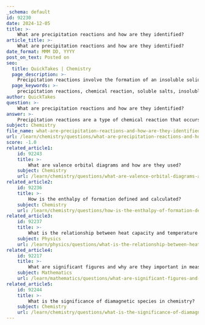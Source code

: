 ```yaml
---
_schema: default
id: 92230
date: 2024-12-05
title: >-
    What are precipitation reactions and how are they identified?
article_title: >-
    What are precipitation reactions and how are they identified?
date_format: MMM DD, YYYY
post_on_text: Posted on
seo:
  title: QuickTakes | Chemistry
  page_description: >-
    Precipitation reactions involve the formation of an insoluble solid from soluble salts in solution. This guide explains how to identify these reactions, predicts products using solubility rules, and provides examples like lead(II) iodide and iron(III) hydroxide.
  page_keywords: >-
    precipitation reactions, chemical reaction, soluble salts, insoluble solid, precipitate, exchange reactions, double displacement, metathesis, solubility rules, chemical formulas, reactants, products, barium sulfate, silver chloride, lead(II) nitrate, potassium iodide, iron(III) chloride, sodium hydroxide, analytical chemistry, solution identification
author: QuickTakes
question: >-
    What are precipitation reactions and how are they identified?
answer: >-
    Precipitation reactions are a type of chemical reaction that occurs when two soluble salts in aqueous solution react to form an insoluble solid, known as a precipitate. This process is a subclass of exchange reactions, often referred to as double displacement or metathesis reactions. The general form of a precipitation reaction can be represented as follows:\n\n$$\nAB_{(aq)} + CD_{(aq)} \rightarrow AD_{(s)} + CB_{(aq)}\n$$\n\nIn this equation, $AB$ and $CD$ are soluble salts, while $AD$ is the insoluble precipitate that forms as a solid product.\n\n### Identification of Precipitation Reactions\n\nTo identify whether a precipitation reaction occurs, the following steps can be taken:\n\n1. **Identify the Reactants**: Determine the chemical formulas of the reactants involved in the reaction.\n\n2. **Predict the Products**: Use the solubility rules to predict the possible products of the reaction. This involves identifying the cations and anions that will form when the reactants are mixed.\n\n3. **Consult Solubility Rules**: Refer to solubility guidelines to check if any of the predicted products are insoluble in water. Common solubility rules indicate that certain compounds, such as barium sulfate (BaSO₄) and silver chloride (AgCl), are insoluble and will precipitate out of solution.\n\n4. **Observe the Formation of a Solid**: If a solid forms upon mixing the solutions, this indicates that a precipitation reaction has occurred.\n\n### Examples of Precipitation Reactions\n\n- The reaction between lead(II) nitrate \((\text{Pb(NO}_3\text{)}_2)\) and potassium iodide \((\text{KI})\) results in the formation of a bright yellow precipitate of lead(II) iodide \((\text{PbI}_2)\).\n  \n- The reaction between iron(III) chloride \((\text{FeCl}_3)\) and sodium hydroxide \((\text{NaOH})\) produces a reddish-brown precipitate of iron(III) hydroxide \((\text{Fe(OH)}_3)\).\n\n### Conclusion\n\nPrecipitation reactions are significant in various fields, including analytical chemistry, where they are used to identify the presence of specific ions in a solution. By understanding the solubility rules and the nature of the reactants, one can effectively predict and identify precipitation reactions.
subject: Chemistry
file_name: what-are-precipitation-reactions-and-how-are-they-identified.md
url: /learn/chemistry/questions/what-are-precipitation-reactions-and-how-are-they-identified
score: -1.0
related_article1:
    id: 92243
    title: >-
        What are valence orbital diagrams and how are they used?
    subject: Chemistry
    url: /learn/chemistry/questions/what-are-valence-orbital-diagrams-and-how-are-they-used
related_article2:
    id: 92236
    title: >-
        How is the enthalpy of formation defined and calculated?
    subject: Chemistry
    url: /learn/chemistry/questions/how-is-the-enthalpy-of-formation-defined-and-calculated
related_article3:
    id: 92237
    title: >-
        What is the relationship between heat capacity and temperature change?
    subject: Physics
    url: /learn/physics/questions/what-is-the-relationship-between-heat-capacity-and-temperature-change
related_article4:
    id: 92217
    title: >-
        What are significant figures and why are they important in measurements?
    subject: Mathematics
    url: /learn/mathematics/questions/what-are-significant-figures-and-why-are-they-important-in-measurements
related_article5:
    id: 92244
    title: >-
        What is the significance of diamagnetic species in chemistry?
    subject: Chemistry
    url: /learn/chemistry/questions/what-is-the-significance-of-diamagnetic-species-in-chemistry
---
```


&nbsp;